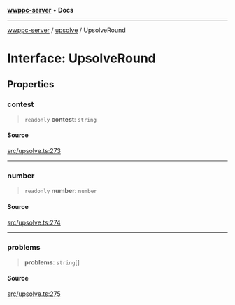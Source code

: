 [**wwppc-server**](../../README.md) • **Docs**

***

[wwppc-server](../../modules.md) / [upsolve](../README.md) / UpsolveRound

# Interface: UpsolveRound

## Properties

### contest

> `readonly` **contest**: `string`

#### Source

[src/upsolve.ts:273](https://github.com/WWPPC/WWPPC-server/blob/7d555ed708ef67895244cc584473d7c0aa4c1395/src/upsolve.ts#L273)

***

### number

> `readonly` **number**: `number`

#### Source

[src/upsolve.ts:274](https://github.com/WWPPC/WWPPC-server/blob/7d555ed708ef67895244cc584473d7c0aa4c1395/src/upsolve.ts#L274)

***

### problems

> **problems**: `string`[]

#### Source

[src/upsolve.ts:275](https://github.com/WWPPC/WWPPC-server/blob/7d555ed708ef67895244cc584473d7c0aa4c1395/src/upsolve.ts#L275)
